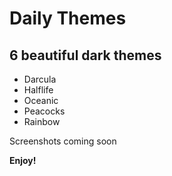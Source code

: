 # Daily Themes
## 6 beautiful dark themes

 - Darcula
 - Halflife
 - Oceanic
 - Peacocks
 - Rainbow

Screenshots coming soon

**Enjoy!**
